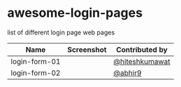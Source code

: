 # awesome-login-pages

list of different login page web pages 


| Name | Screenshot | Contributed by |
| ------------ | ------------ | ------------ | 
|  login-form-01  |   | [@hiteshkumawat](https://github.com/hiteshkumawat)  |
|  login-form-02  |   | [@abhir9](https://github.com/abhir9)  |

